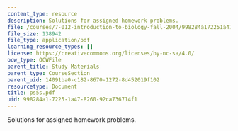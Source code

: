 ```yaml
---
content_type: resource
description: Solutions for assigned homework problems.
file: /courses/7-012-introduction-to-biology-fall-2004/998284a172251a47826092ca736714f1_ps5s.pdf
file_size: 138942
file_type: application/pdf
learning_resource_types: []
license: https://creativecommons.org/licenses/by-nc-sa/4.0/
ocw_type: OCWFile
parent_title: Study Materials
parent_type: CourseSection
parent_uid: 14091ba0-c182-8670-1272-8d452019f102
resourcetype: Document
title: ps5s.pdf
uid: 998284a1-7225-1a47-8260-92ca736714f1
---
```

Solutions for assigned homework problems.